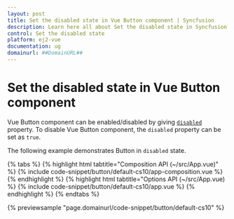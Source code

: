 ```yaml
---
layout: post
title: Set the disabled state in Vue Button component | Syncfusion
description: Learn here all about Set the disabled state in Syncfusion Vue Button component of Syncfusion Essential JS 2 and more.
control: Set the disabled state 
platform: ej2-vue
documentation: ug
domainurl: ##DomainURL##
---
```


# Set the disabled state in Vue Button component

Vue Button component can be enabled/disabled by giving [`disabled`](https://ej2.syncfusion.com/vue/documentation/api/button/#disabled) property. To disable Vue Button component, the `disabled` property can be set as `true`.

The following example demonstrates Button in `disabled` state.

{% tabs %}
{% highlight html tabtitle="Composition API (~/src/App.vue)" %}
{% include code-snippet/button/default-cs10/app-composition.vue %}
{% endhighlight %}
{% highlight html tabtitle="Options API (~/src/App.vue) %}
{% include code-snippet/button/default-cs10/app.vue %}
{% endhighlight %}
{% endtabs %}
        
{% previewsample "page.domainurl/code-snippet/button/default-cs10" %}